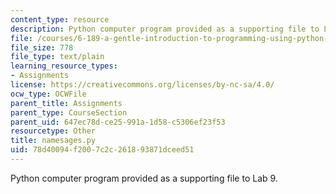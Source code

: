 ```yaml
---
content_type: resource
description: Python computer program provided as a supporting file to Lab 9.
file: /courses/6-189-a-gentle-introduction-to-programming-using-python-january-iap-2008/78d40094f2007c2c261893871dceed51_namesages.py
file_size: 778
file_type: text/plain
learning_resource_types:
- Assignments
license: https://creativecommons.org/licenses/by-nc-sa/4.0/
ocw_type: OCWFile
parent_title: Assignments
parent_type: CourseSection
parent_uid: 647ec78d-ce25-991a-1d58-c5306ef23f53
resourcetype: Other
title: namesages.py
uid: 78d40094-f200-7c2c-2618-93871dceed51
---
```

Python computer program provided as a supporting file to Lab 9.